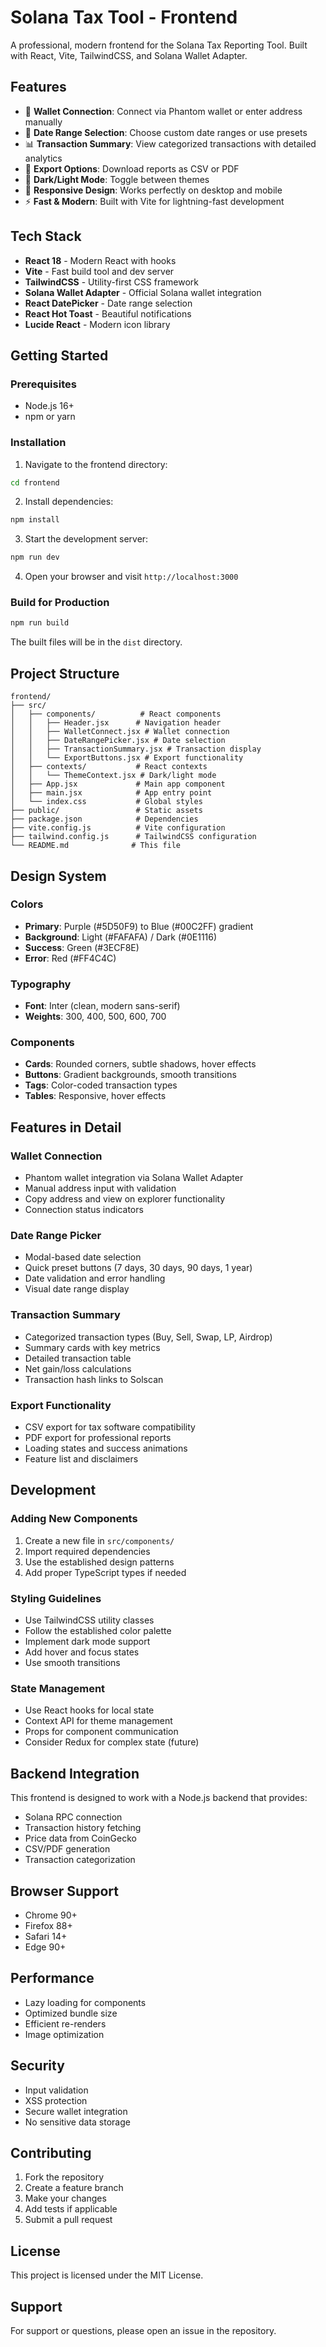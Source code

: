 # Solana Tax Tool - Frontend

A professional, modern frontend for the Solana Tax Reporting Tool. Built with React, Vite, TailwindCSS, and Solana Wallet Adapter.

## Features

- 🔗 **Wallet Connection**: Connect via Phantom wallet or enter address manually
- 📅 **Date Range Selection**: Choose custom date ranges or use presets
- 📊 **Transaction Summary**: View categorized transactions with detailed analytics
- 📄 **Export Options**: Download reports as CSV or PDF
- 🌙 **Dark/Light Mode**: Toggle between themes
- 📱 **Responsive Design**: Works perfectly on desktop and mobile
- ⚡ **Fast & Modern**: Built with Vite for lightning-fast development

## Tech Stack

- **React 18** - Modern React with hooks
- **Vite** - Fast build tool and dev server
- **TailwindCSS** - Utility-first CSS framework
- **Solana Wallet Adapter** - Official Solana wallet integration
- **React DatePicker** - Date range selection
- **React Hot Toast** - Beautiful notifications
- **Lucide React** - Modern icon library

## Getting Started

### Prerequisites

- Node.js 16+ 
- npm or yarn

### Installation

1. Navigate to the frontend directory:
```bash
cd frontend
```

2. Install dependencies:
```bash
npm install
```

3. Start the development server:
```bash
npm run dev
```

4. Open your browser and visit `http://localhost:3000`

### Build for Production

```bash
npm run build
```

The built files will be in the `dist` directory.

## Project Structure

```
frontend/
├── src/
│   ├── components/          # React components
│   │   ├── Header.jsx      # Navigation header
│   │   ├── WalletConnect.jsx # Wallet connection
│   │   ├── DateRangePicker.jsx # Date selection
│   │   ├── TransactionSummary.jsx # Transaction display
│   │   └── ExportButtons.jsx # Export functionality
│   ├── contexts/           # React contexts
│   │   └── ThemeContext.jsx # Dark/light mode
│   ├── App.jsx             # Main app component
│   ├── main.jsx            # App entry point
│   └── index.css           # Global styles
├── public/                 # Static assets
├── package.json            # Dependencies
├── vite.config.js          # Vite configuration
├── tailwind.config.js      # TailwindCSS configuration
└── README.md              # This file
```

## Design System

### Colors
- **Primary**: Purple (#5D50F9) to Blue (#00C2FF) gradient
- **Background**: Light (#FAFAFA) / Dark (#0E1116)
- **Success**: Green (#3ECF8E)
- **Error**: Red (#FF4C4C)

### Typography
- **Font**: Inter (clean, modern sans-serif)
- **Weights**: 300, 400, 500, 600, 700

### Components
- **Cards**: Rounded corners, subtle shadows, hover effects
- **Buttons**: Gradient backgrounds, smooth transitions
- **Tags**: Color-coded transaction types
- **Tables**: Responsive, hover effects

## Features in Detail

### Wallet Connection
- Phantom wallet integration via Solana Wallet Adapter
- Manual address input with validation
- Copy address and view on explorer functionality
- Connection status indicators

### Date Range Picker
- Modal-based date selection
- Quick preset buttons (7 days, 30 days, 90 days, 1 year)
- Date validation and error handling
- Visual date range display

### Transaction Summary
- Categorized transaction types (Buy, Sell, Swap, LP, Airdrop)
- Summary cards with key metrics
- Detailed transaction table
- Net gain/loss calculations
- Transaction hash links to Solscan

### Export Functionality
- CSV export for tax software compatibility
- PDF export for professional reports
- Loading states and success animations
- Feature list and disclaimers

## Development

### Adding New Components

1. Create a new file in `src/components/`
2. Import required dependencies
3. Use the established design patterns
4. Add proper TypeScript types if needed

### Styling Guidelines

- Use TailwindCSS utility classes
- Follow the established color palette
- Implement dark mode support
- Add hover and focus states
- Use smooth transitions

### State Management

- Use React hooks for local state
- Context API for theme management
- Props for component communication
- Consider Redux for complex state (future)

## Backend Integration

This frontend is designed to work with a Node.js backend that provides:

- Solana RPC connection
- Transaction history fetching
- Price data from CoinGecko
- CSV/PDF generation
- Transaction categorization

## Browser Support

- Chrome 90+
- Firefox 88+
- Safari 14+
- Edge 90+

## Performance

- Lazy loading for components
- Optimized bundle size
- Efficient re-renders
- Image optimization

## Security

- Input validation
- XSS protection
- Secure wallet integration
- No sensitive data storage

## Contributing

1. Fork the repository
2. Create a feature branch
3. Make your changes
4. Add tests if applicable
5. Submit a pull request

## License

This project is licensed under the MIT License.

## Support

For support or questions, please open an issue in the repository. 